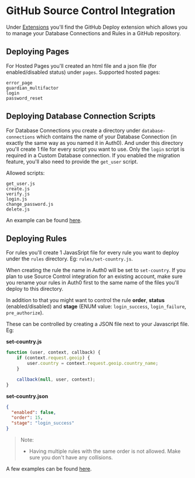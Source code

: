 # GitHub Source Control Integration

Under [Extensions](https://manage.auth0.com/#/extensions) you'll find the GitHub Deploy extension which allows you to manage your Database Connections and Rules in a GitHub repository.

## Deploying Pages

For Hosted Pages you'll created an html file and a json file (for enabled/disabled status) under `pages`. Supported hosted pages:


```
error_page
guardian_multifactor
login
password_reset
```

## Deploying Database Connection Scripts

For Database Connections you create a directory under `database-connections` which contains the name of your Database Connection (in exactly the same way as you named it in Auth0). And under this directory you'll create 1 file for every script you want to use. Only the `login` script is required in a Custom Database connection. If you enabled the migration feature, you'll also need to provide the `get_user` script.

Allowed scripts:

```
get_user.js
create.js
verify.js
login.js
change_password.js
delete.js
```

An example can be found [here](database-connections/my-custom-db).

##  Deploying Rules

For rules you'll create 1 JavasSript file for every rule you want to deploy under the `rules` directory. Eg: `rules/set-country.js`.

When creating the rule the name in Auth0 will be set to `set-country`. If you plan to use Source Control integration for an existing account, make sure you rename your rules in Auth0 first to the same name of the files you'll deploy to this directory.

In addition to that you might want to control the rule **order**, **status** (enabled/disabled) and **stage** (ENUM value: `login_success`, `login_failure`, `pre_authorize`).

These can be controlled by creating a JSON file next to your Javascript file. Eg:

**set-country.js**

```js
function (user, context, callback) {
	if (context.request.geoip) {
		user.country = context.request.geoip.country_name;
	}

	callback(null, user, context);
}
```

**set-country.json**

```json
{
  "enabled": false,
  "order": 15,
  "stage": "login_success"
}
```

> Note:
>  - Having multiple rules with the same order is not allowed. Make sure you don't have any collisions.

A few examples can be found [here](rules).
